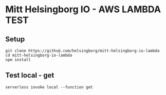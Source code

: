 # Mitt Helsingborg IO - AWS LAMBDA TEST

## Setup
```
git clone https://github.com/helsingborg/mitt-helsingborg-io-lambda
cd mitt-helsingborg-io-lambda
npm install
```

## Test local - get
```
serverless invoke local --function get
```
